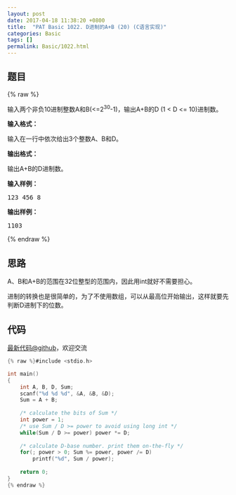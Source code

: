 ```yaml
---
layout: post
date: 2017-04-18 11:38:20 +0800
title:  "PAT Basic 1022. D进制的A+B (20) (C语言实现)"
categories: Basic
tags: []
permalink: Basic/1022.html
---
```


## 题目

{% raw %}<div id="problemContent">
<p>
输入两个非负10进制整数A和B(&lt;=2<sup>30</sup>-1)，输出A+B的D (1 &lt; D &lt;= 10)进制数。
</p>
<p><b>
输入格式：
</b></p>
<p>输入在一行中依次给出3个整数A、B和D。
</p>
<p><b>
输出格式：
</b></p>
<p>输出A+B的D进制数。
</p>
<b>输入样例：</b><pre>
123 456 8
</pre>
<b>输出样例：</b><pre>
1103
</pre>
</div>{% endraw %}

## 思路


A、B和A+B的范围在32位整型的范围内，因此用int就好不需要担心。

进制的转换也是很简单的，为了不使用数组，可以从最高位开始输出，这样就要先判断D进制下的位数。

## 代码

[最新代码@github](https://github.com/OliverLew/PAT/blob/master/PATBasic/1022.c)，欢迎交流
```c
{% raw %}#include <stdio.h>

int main()
{
    int A, B, D, Sum;
    scanf("%d %d %d", &A, &B, &D);
    Sum = A + B;
    
    /* calculate the bits of Sum */
    int power = 1;
    /* use Sum / D >= power to avoid using long int */
    while(Sum / D >= power) power *= D;
    
    /* calculate D-base number. print them on-the-fly */
    for(; power > 0; Sum %= power, power /= D)
        printf("%d", Sum / power);
    
    return 0;
}
{% endraw %}
```